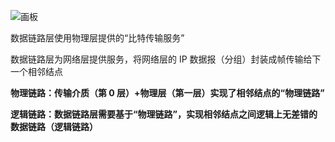 ![画板](https://cdn.nlark.com/yuque/0/2025/jpeg/48073730/1735717476365-8710df94-909a-4e1f-8dde-f5fd4ac9cea6.jpeg)

数据链路层使用物理层提供的“比特传输服务”

数据链路层为网络层提供服务，将网络层的 IP 数据报（分组）封装成帧传输给下一个相邻结点

**物理链路：传输介质（第 0 层）+物理层（第一层）实现了相邻结点的“物理链路”**

**逻辑链路：数据链路层需要基于“物理链路”，实现相邻结点之间逻辑上无差错的数据链路（逻辑链路）**





